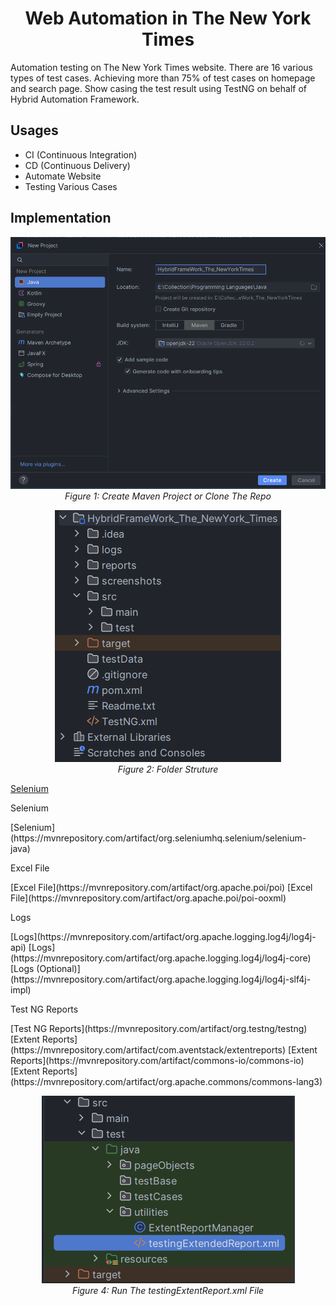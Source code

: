 <h1 align="center">Web Automation in The New York Times</h1>

<p>Automation testing on The New York Times website. There are 16 various types of test cases. Achieving more than 75% of test cases on homepage and search page. Show casing the test result using TestNG on behalf of Hybrid Automation Framework.</p>

## Usages
- CI (Continuous Integration)
- CD (Continuous Delivery)
- Automate Website
- Testing Various Cases

## Implementation
<p align="center">
  <img src="Instructions/1.PNG" alt="Instructions">
  <br>
  <em>Figure 1: Create Maven Project or Clone The Repo</em>
</p>
<p align="center">
  <img src="Instructions/2.PNG" alt="Instructions">
  <br>
  <em>Figure 2: Folder Struture</em>
</p>


<a href="https://mvnrepository.com/artifact/org.seleniumhq.selenium/selenium-java" target="blank">Selenium</a>


<p>Selenium</p>
<!-- <a href="https://mvnrepository.com/artifact/org.seleniumhq.selenium/selenium-java" /> -->
[Selenium](https://mvnrepository.com/artifact/org.seleniumhq.selenium/selenium-java)
<p>Excel File</p>
[Excel File](https://mvnrepository.com/artifact/org.apache.poi/poi)
[Excel File](https://mvnrepository.com/artifact/org.apache.poi/poi-ooxml)
<p>Logs</p>
[Logs](https://mvnrepository.com/artifact/org.apache.logging.log4j/log4j-api)
[Logs](https://mvnrepository.com/artifact/org.apache.logging.log4j/log4j-core)
[Logs (Optional)](https://mvnrepository.com/artifact/org.apache.logging.log4j/log4j-slf4j-impl)
<p>Test NG Reports</p>
[Test NG Reports](https://mvnrepository.com/artifact/org.testng/testng)
[Extent Reports](https://mvnrepository.com/artifact/com.aventstack/extentreports)
[Extent Reports](https://mvnrepository.com/artifact/commons-io/commons-io)
[Extent Reports](https://mvnrepository.com/artifact/org.apache.commons/commons-lang3)

<p align="center">
  <img src="Instructions/3.PNG" alt="Instructions">
  <br>
  <em>Figure 4: Run The testingExtentReport.xml File</em>
</p>


 
